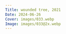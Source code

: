 ```yaml
---
Title: wounded tree, 2021
Date: 2024-06-26
Cover: images/033.webp
Image: images/033@2x.webp
---
```


